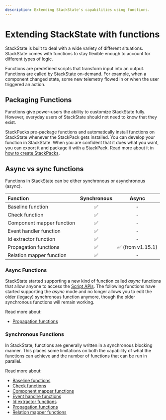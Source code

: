 ```yaml
---
description: Extending StackState's capabilities using functions.
---
```


# Extending StackState with functions

StackState is built to deal with a wide variety of different situations. StackState comes with functions to stay flexible enough to account for different types of logic.

Functions are predefined scripts that transform input into an output. Functions are called by StackState on-demand. For example, when a component changed state, some new telemetry flowed in or when the user triggered an action.

## Packaging Functions

Functions give power-users the ability to customize StackState fully. However, everyday users of StackState should not need to know that they exist.

StackPacks pre-package functions and automatically install functions on StackState whenever the StackPack gets installed. You can develop your function in StackState. When you are confident that it does what you want, you can export it and package it with a StackPack. Read more about it in [how to create StackPacks](../stackpacks/about-stackpacks.md).

## Async vs sync functions

Functions in StackState can be either synchronous or asynchronous (async).

| Function | Synchronous | Async |
|:---|:---:|:---:|
| Baseline function | ✅ | - |
| Check function | ✅ | - |
| Component mapper function | ✅ | - |
| Event handler function | ✅ | - |
| Id extractor function | ✅ | - |
| Propagation functions | ✅| ✅ \(from v1.15.1\) |
| Relation mapper function | ✅ | - |


### Async Functions

StackState started supporting a new kind of function called _async_ functions that allow anyone to access the [Script APIs](scripting/). The following functions have started supporting the _async_ mode and no longer allows you to edit the older \(legacy\) synchronous function anymore, though the older synchronous functions will remain working.

Read more about:

- [Propagation functions](../configure/propagation.md#custom-propagation-functions)

### Synchronous Functions

In StackState, functions are generally written in a synchronous blocking manner. This places some limitations on both the capability of what the functions can achieve and the number of functions that can be run in parallel.

Read more about:

- [Baseline functions](../use/baselining.md#baseline-functions)
- [Check functions](../configure/checks_and_streams.md#check-functions)
- [Component mapper functions](../concepts/component_and_relation_mapping_functions.md)
- [Event handlre functions](../use/alerting.md#alerting-using-event-handlers)
- [Id extractor functions](../concepts/id_extraction.md)
- [Propagation functions](../configure/propagation.md#custom-propagation-functions)
- [Relation mapper functions](../concepts/component_and_relation_mapping_functions.md)
